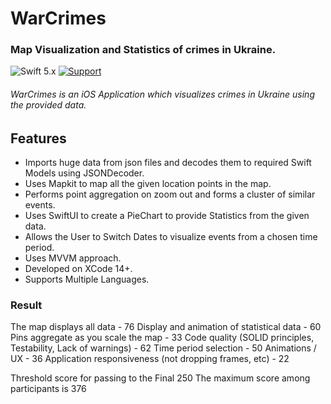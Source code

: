 # WarCrimes
### Map Visualization and Statistics of crimes in Ukraine.


 ![Swift 5.x](https://img.shields.io/badge/Swift-5.x-orange.svg)  [![Support](https://img.shields.io/badge/support-iOS%2015%2B%20-blue.svg?style=flat)](https://www.apple.com/nl/ios/)

###### WarCrimes is an iOS Application which visualizes crimes in Ukraine using the provided data.

## Features

- Imports huge data from json files and decodes them to required Swift Models using JSONDecoder.
- Uses Mapkit to map all the given location points in the map.
- Performs point aggregation on zoom out and forms a cluster of similar events.
- Uses SwiftUI to create a PieChart to provide Statistics from the given data.
- Allows the User to Switch Dates to visualize events from a chosen time period.
- Uses MVVM approach.
- Developed on XCode 14+.
- Supports Multiple Languages.


### Result

The map displays all data - 76
Display and animation of statistical data - 60
Pins aggregate as you scale the map - 33
Code quality (SOLID principles, Testability, Lack of warnings) - 62
Time period selection - 50
Animations / UX - 36
Application responsiveness (not dropping frames, etc) - 22

Threshold score for passing to the Final 250
The maximum score among participants is 376
